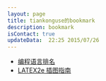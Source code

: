 ```yaml
---
layout: page
title: tiankonguse的bookmark
description: bookmark
isContact: true
updateData:  22:25 2015/07/26
---
```



* [编程语言排名](programming-language-rank)
* [LATEX2e 插图指南](latex-graphics)

[latex-graphics]: http://www.ctex.org/documents/latex/graphics/graphics.html
[programming-language-rank]: http://www.tiobe.com/index.php/content/paperinfo/tpci/index.html
